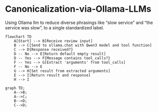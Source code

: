 # Canonicalization-via-Ollama-LLMs
Using Ollama llm to reduce diverse phrasings like “slow service” and “the service was slow”, to a single standardized label.
```mermaid
flowchart TD
    A[Start] --> B[Receive review input]
    B --> C[Send to ollama.chat with Qwen3 model and tool function]
    C --> D{Response received?}
    D -- No --> E[Return default empty result]
    D -- Yes --> F{Message contains tool_calls?}
    F -- Yes --> G[Extract 'arguments' from tool_calls]
    F -- No --> E
    G --> H[Set result from extracted arguments]
    E --> I[Return result and response]
    H --> I
```

```mermaid
graph TD;
    A-->B;
    A-->C;
    B-->D;
    C-->D;
```